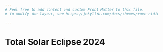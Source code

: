```yaml
---
# Feel free to add content and custom Front Matter to this file.
# To modify the layout, see https://jekyllrb.com/docs/themes/#overriding-theme-defaults

---
```

# Total Solar Eclipse 2024